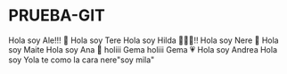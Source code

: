 # PRUEBA-GIT

Hola soy Ale!!! 💜
Hola soy Tere
Hola soy Hilda 🙋🏻‍♀️!!
Hola soy Nere 🐣
Hola soy Maite
Hola soy Ana 🥷
holiii Gema
holiii Gema 💗
Hola soy Andrea 
Hola soy Yola
te como la cara nere"soy mila"
